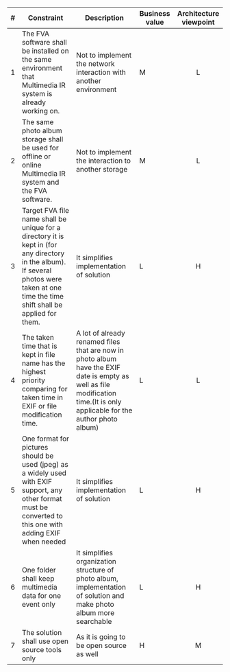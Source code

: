 | # | Constraint  | Description | Business value | Architecture viewpoint |
| - | ------------------------|----|----|:--------------:|
| 1 | The FVA software shall be installed on the same environment that Multimedia IR system is already working on. | Not to implement the network interaction with another environment | M | L |
| 2 | The same photo album storage shall be used for offline or online Multimedia IR system and the FVA software. | Not to implement the interaction to another storage | M | L |
| 3 | Target FVA file name shall be unique for a directory it is kept in (for any directory in the album). If several photos were taken at one time the time shift shall be applied for them. | It simplifies implementation of solution | L | H |
| 4 | The taken time that is kept in file name has the highest priority comparing for taken time in EXIF or file modification time. | A lot of already renamed files that are now in photo album have the EXIF date is empty as well as file modification time.(It is only applicable for the author photo album) | L | L |
| 5 | One format for pictures should be used (jpeg) as a widely used with EXIF support, any other format must be converted to this one with adding EXIF when needed | It simplifies implementation of solution | L | H |
| 6 | One folder shall keep multimedia data for one event only | It simplifies organization structure of photo album, implementation of solution and make photo album more searchable  | L | H |
| 7 | The solution shall use open source tools only | As it is going to be open source as well | H | M |
